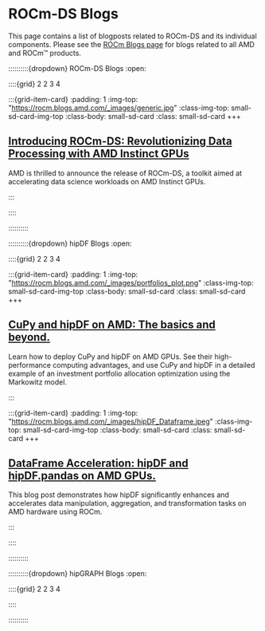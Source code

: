 # ROCm-DS Blogs

This page contains a list of blogposts related to ROCm-DS and its individual components. Please
see the [ROCm Blogs page](https://rocm.blogs.amd.com/) for blogs related to all AMD and ROCm™ 
products.

::::::::::{dropdown} ROCm-DS Blogs
:open:

::::{grid} 2 2 3 4

:::{grid-item-card}
:padding: 1
:img-top: "https://rocm.blogs.amd.com/_images/generic.jpg"
:class-img-top: small-sd-card-img-top
:class-body: small-sd-card
:class: small-sd-card
+++
<a href="https://rocm.blogs.amd.com/software-tools-optimization/introducing-rocm-ds:-revolutionizing-data-processing-with-amd-instinct-gpus/README.html" class="card-header-link">
  <h2 class="card-header">Introducing ROCm-DS: Revolutionizing Data Processing with AMD Instinct GPUs</h2>
</a>
<p class="paragraph"> AMD is thrilled to announce the release of ROCm-DS, a toolkit aimed at accelerating data science workloads on AMD Instinct GPUs.
</p>
:::

::::

::::::::::

::::::::::{dropdown} hipDF Blogs
:open:

::::{grid} 2 2 3 4

:::{grid-item-card}
:padding: 1
:img-top: "https://rocm.blogs.amd.com/_images/portfolios_plot.png"
:class-img-top: small-sd-card-img-top
:class-body: small-sd-card
:class: small-sd-card
+++
<a href="https://rocm.blogs.amd.com/artificial-intelligence/cupy_hipdf_portfolio_opt/README.html" class="card-header-link">
  <h2 class="card-header">CuPy and hipDF on AMD: The basics and beyond.</h2>
</a>
<p class="paragraph"> Learn how to deploy CuPy and hipDF on AMD GPUs. See their high-performance computing advantages, and use CuPy and hipDF in a detailed example of an investment portfolio allocation optimization using the Markowitz model.
</p>
:::

:::{grid-item-card}
:padding: 1
:img-top: "https://rocm.blogs.amd.com/_images/hipDF_Dataframe.jpeg"
:class-img-top: small-sd-card-img-top
:class-body: small-sd-card
:class: small-sd-card
+++
<a href="https://rocm.blogs.amd.com/artificial-intelligence/hipDF_pandas_accelerated/README.html" class="card-header-link">
  <h2 class="card-header">DataFrame Acceleration: hipDF and hipDF.pandas on AMD GPUs.</h2>
</a>
<p class="paragraph"> This blog post demonstrates how hipDF significantly enhances and accelerates data manipulation, aggregation, and transformation tasks on AMD hardware using ROCm.
</p>
:::

::::

::::::::::

::::::::::{dropdown} hipGRAPH Blogs
:open:

::::{grid} 2 2 3 4

::::

::::::::::